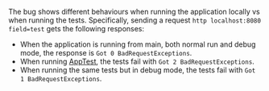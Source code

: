 The bug shows different behaviours when running the application locally vs when running the tests. Specifically, sending
a request `http localhost:8080 field=test` gets the following responses:
- When the application is running from main, both normal run and debug mode, the response is `Got 0 BadRequestExceptions`.
- When running [AppTest](src/test/kotlin/com/wolt/AppTest.kt), the tests fail with `Got 2 BadRequestExceptions`.
- When running the same tests but in debug mode, the tests fail with `Got 1 BadRequestExceptions`.